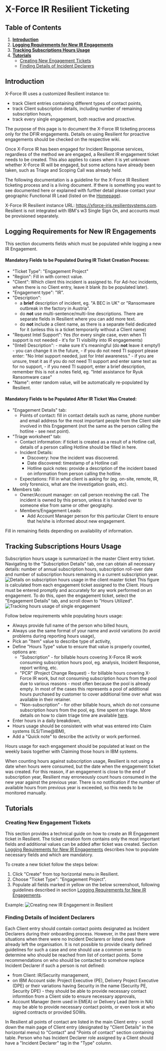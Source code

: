 

# X-Force IR Resilient Ticketing

## Table of Contents
1. **[Introduction](#Introduction)**
2. **[Logging Requirements for New IR Engagements](#Logging-Requirements-for-New-IR-Engagements)**
3. **[Tracking Subscriptions Hours Usage](#Tracking-Subscriptions-Hours-Usage)**
4. **[Tutorials](#Tutorials)**
	- [Creating New Engagement Tickets](#Creating-New-Engagement-Tickets)
	- [Finding Details of Incident Declarers](#Finding-Details-of-Incident-Declarers)

## Introduction
X-Force IR uses a customized Resilient instance to:
- track Client entries containing different types of contact points,
- track Client subscription details, including number of remaining subscription hours,
- track every single engagement, both reactive and proactive.

The purpose of this page is to document the X-Force IR ticketing process only for the DFIR engagements. Details on using Resilient for proactive engagements should be checked on the respective wiki.

Once X-Force IR has been engaged for Incident Response services, regardless of the method we are engaged, a Resilient IR engagement ticket needs to be created. This also applies to cases when it is yet unknown whether X-Force IR will be engaged, but some actions have already been taken, such as Triage and Scoping Call was already held.

The following documentation is a guideline for the X-Force IR Resilient ticketing process and is a living document. If there is something you want to see documented here or explained with further detail please contact your geographic Functional IR Lead (listed on the [Homepage](Home.md)).

X-Force IR Resilient instance URL: https://xforce-iris.resilientsystems.com. Resilient is not integrated with IBM's w3 Single Sign On, and accounts must be provisioned separately.

## Logging Requirements for New IR Engagements
This section documents fields which must be populated while logging a new IR Engagement. 

#### Mandatory Fields to be Populated During IR Ticket Creation Process:
- "Ticket Type": "Engagement Project"
- "Region": Fill in with correct value.
- "Client": Which client this incident is assigned to. For Ad-hoc incidents, when there is no Client entry, leave it blank (to be populated later).
- "Engagement type": "IR".
- "Description":
	- a **brief** description of incident, eg. "A BEC in UK" or "Ransomware outbreak in the factory in Austria".
	- do **not** use multi-sentence/multi-line descriptions. There are separate fields in Resilient where you can add more text.
	- do **not** include a client name, as there is a separate field dedicated for it (unless this is a ticket temporarily without a Client name)
- "Request Intel Support": Yes (for every single case, even when TI support is not needed - it's for TI visibility into IR engagements)
- "(Intel) Description":
		- make sure it's meaningful (do **not** leave it empty!) - you can change it in the future,
		- if you do not need TI support please enter: "No Intel support needed, just for Intel awareness."
		- if you are unsure, treat it as if you do not need TI support and enter same text as for no support,
		- if you need TI support, enter a brief description, remember this is not a notes field, eg. "Intel assistance for Ryuk Ransomware case"
- "Name": enter random value, will be automatically re-populated by Resilient.

#### Mandatory Fields to be Populated After IR Ticket Was Created:
- "Engagement Details" tab:
	- Points of contact: fill in contact details such as name, phone number and email address for the most important people from  the Client side involved in this Engagement (not the same as the person calling the hotline - see next point).
- "Triage worksheet" tab:
	- Contact information: if ticket is created as a result of a Hotline call, details of a person calling Hotline should be filled in here.
	- Incident Details:
		- Discovery: how the incident was discovered.
		- Date discovered: timestamp of a Hotline call
		- Hotline quick notes: provide a description of the incident based on information from person calling the hotline.
	- Expectations: Fill in what client is asking for (eg. on-site, remote, IR, only forensics, what are the investigation goals, etc).
- Members tab:
	- Owner/Account manager: on call person receiving the call. The incident is owned by this person, unless it is handed over to someone else from same or other geography. 
	- Members/Engagement Leads: 
		- Add Account Manager person for this particular Client to ensure that he/she is informed about new engagement. 

Fill in remaining fields depending on availability of information.

## Tracking Subscriptions Hours Usage
Subscription hours usage is summarized in the master Client entry ticket. Navigating to the "Subscription Details" tab, one can obtain all necessary details: number of annual subscription hours, subscription roll-over date and number of subscription hours remaining in a current subscription year.
![Details on subscription hours usage in the client master ticket](screenshots/Resilient_tracking_subscription_hours_usage.png)
This figure is calculated from each engagement ticket assigned to the Client. Hours must be entered promptly and accurately for any work performed on an engagement. To do this, open the engagement ticket, select the "Engagement Details" tab, and scroll down to "Hours Utilized".
![Tracking hours usage of single engagement](screenshots/Resilient_tracking_hours_usage_in_engagement.png)

Follow below requirements while populating hours usage:
- Always provide full name of the person who billed hours,
- Always use the same format of your name and avoid variations (to avoid problems during reporting hours usage),
- Pick an "Item" value to describe type of activity,
- Define "Hours Type" value to ensure that value is properly counted, options are:
	- "Subscription" - for billable hours covering X-Force IR work consuming subscription hours pool, eg. analysis, Incident Response, report writing, etc.
	- "PCR" (Project Change Request) - for billable hours covering X-Force IR work, but not consuming subscription hours from the pool due to various reasons - most often because the pool is already empty. In most of the cases this represents a pool of additional hours purchased by customer to cover additional time over what was available in their retainer.
	- "Non-subscription" - for other billable hours, which do not consume subscription hours from the pool, eg. time spent on triage. More details on how to claim triage time are available [here](DFIR-Triage-Scoping.md#Claiming).
- Enter hours in a daily breakdown,
- Hours usage should be consistent with what was entered into Claim systems (ILS/Time@IBM),
- Add a "Quick note" to describe the activity or work performed.

Hours usage for each engagement should be populated at least on the weekly basis together with Claiming those hours in IBM systems.

When counting hours against subscription usage, Resilient is not using a date when hours were consumed, but the date when the engagement ticket was created. For this reason, if an engagement is close to the end of subscription year, Resilient may erroneously count hours consumed in the new year against the previous year. There is no notification if the number of available hours from previous year is exceeded, so this needs to be monitored manually.


## Tutorials

### Creating New Engagement Tickets
This section provides a technical guide on how to create an IR Engagement ticket in Resilient. The ticket creation form contains only the most important fields and additional values can be added after ticket was created. Section  [Logging Requirements for New IR Engagements](#Logging-Requirements-for-New-IR-Engagements) describes how to populate necessary fields and which are mandatory.

To create a new ticket follow the steps below:
 1. Click "Create" from top horizontal menu in Resilient.
 2. Choose "Ticket Type": "Engagement Project".
 3. Populate all fields marked in yellow on the below screenshoot, following guidelines described in section [Logging Requirements for New IR Engagements](#Logging-Requirements-for-New-IR-Engagements).

Example:
![Creating new IR Engagement in Resilient](screenshots/Resilient_New_IR_Engagement.png)

### Finding Details of Incident Declarers
Each Client entry should contain contact points designated as Incident Declarers during their onboarding process. However, in the past there were situations when there were no Incident Declarers or listed ones have already left the organisation. It is not possible to provide clearly defined guidelines for such a case and one should use a common sense to determine who should be reached from list of contact points. Some recommendations on who should be contacted to somehow replace Incident Declarer if such a person is not defined:
- from Client: IR/Security management,
- on IBM Account side: Project Executive (PE), Delivery Project Executive (DPE) or their variations having Security in the name (Security PE, Security DPE) - they should be able to provide necessary contact informtion from a Client side to ensure necessary approvals,
- Account Manager (term used in EMEA) or Delivery Lead (term in NA) may be able to provide necessary contact points, or even look at who signed contracts or provided SOWs.

In Resilient all points of contact are listed in the main Client entry - scroll down the main page of Client entry (designated by "Client Details" in the horizontal menu) to "Contact" and "Points of contact" section containing table. Person who has Incident Declarer role assigned by a Client should have a "Incident Declarer" tag in the "Type" column. 
